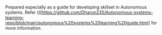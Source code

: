 Prepared especially as a guide for developing skillset in Autonomous systems. Refer ()[https://github.com/Dharun235/Autonomous-systems-learning-repo/blob/main/autonomous%20systems%20learning%20guide.html] for more information.
